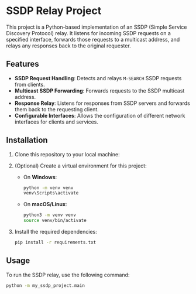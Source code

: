 # SSDP Relay Project

This project is a Python-based implementation of an SSDP (Simple Service Discovery Protocol) relay. It listens for incoming SSDP requests on a specified interface, forwards those requests to a multicast address, and relays any responses back to the original requester.

## Features
- **SSDP Request Handling**: Detects and relays `M-SEARCH` SSDP requests from clients.
- **Multicast SSDP Forwarding**: Forwards requests to the SSDP multicast address.
- **Response Relay**: Listens for responses from SSDP servers and forwards them back to the requesting client.
- **Configurable Interfaces**: Allows the configuration of different network interfaces for clients and services.

## Installation

1. Clone this repository to your local machine:

2. (Optional) Create a virtual environment for this project:

    - On **Windows**:
    
        ```bash
        python -m venv venv
        venv\Scripts\activate
        ```

    - On **macOS/Linux**:

        ```bash
        python3 -m venv venv
        source venv/bin/activate
        ```

3. Install the required dependencies:

    ```bash
    pip install -r requirements.txt
    ```

## Usage

To run the SSDP relay, use the following command:

```bash
python -m my_ssdp_project.main
```
